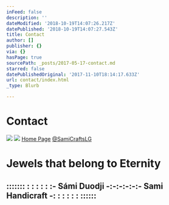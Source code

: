 ```yaml
---
inFeed: false
description: ''
dateModified: '2018-10-19T14:07:26.217Z'
datePublished: '2018-10-19T14:07:27.543Z'
title: Contact
author: []
publisher: {}
via: {}
hasPage: true
sourcePath: _posts/2017-05-17-contact.md
starred: false
datePublishedOriginal: '2017-11-10T18:14:17.633Z'
url: contact/index.html
_type: Blurb

---
```

# Contact
![](https://the-grid-user-content.s3-us-west-2.amazonaws.com/6b540b87-8378-475a-bda7-d35cb83955da.jpg)
![](https://the-grid-user-content.s3-us-west-2.amazonaws.com/e2166030-7b15-4303-83e6-b2d6cce4960a.png)
[Home Page][0]
[@SamiCraftsLG][1]

# Jewels that belong to Eternity

## ::::::: : : : : : :- Sámi Duodji -:-:-:-:-:- Sami Handicraft -: : : : : : ::::::

[0]: https://thegrid.ai/lgsamicrafts/
[1]: https://twitter.com/SamiCraftsLG